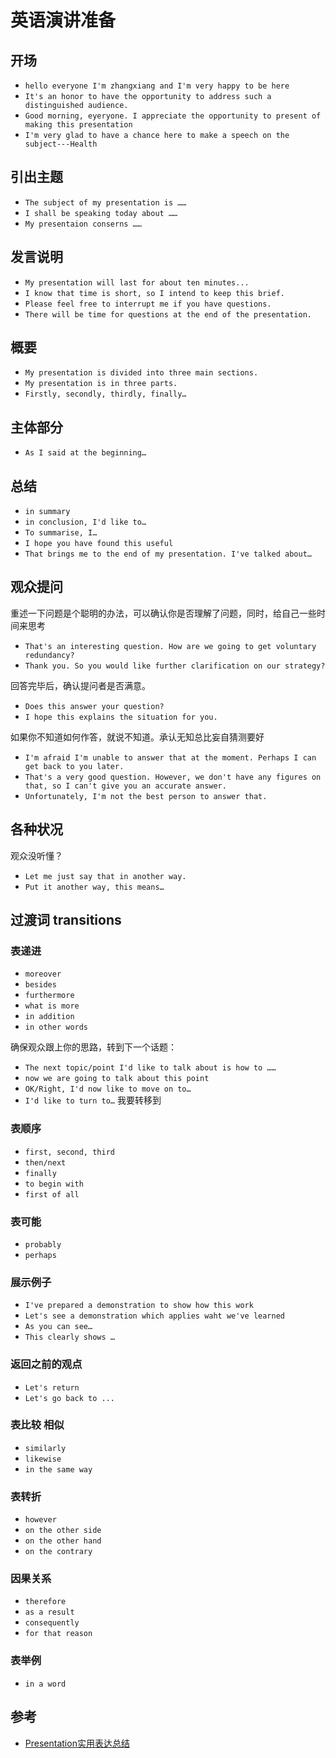 # 英语演讲准备

## 开场

- `hello everyone I'm zhangxiang and I'm very happy to be here`
- `It's an honor to have the opportunity to address such a distinguished audience.`
- `Good morning, eyeryone. I appreciate the opportunity to present of making this presentation`
- `I'm very glad to have a chance here to make a speech on the subject---Health`

## 引出主题

- `The subject of my presentation is ……`
- `I shall be speaking today about ……`
- `My presentaion conserns ……`

## 发言说明

- `My presentation will last for about ten minutes...`
- `I know that time is short, so I intend to keep this brief.`
- `Please feel free to interrupt me if you have questions.`
- `There will be time for questions at the end of the presentation.`

## 概要

- `My presentation is divided into three main sections.`
- `My presentation is in three parts.`
- `Firstly, secondly, thirdly, finally…`

## 主体部分

- `As I said at the beginning…`

## 总结

- `in summary`
- `in conclusion, I'd like to…`
- `To summarise, I…`
- `I hope you have found this useful`
- `That brings me to the end of my presentation. I've talked about…`

## 观众提问

重述一下问题是个聪明的办法，可以确认你是否理解了问题，同时，给自己一些时间来思考

- `That's an interesting question. How are we going to get voluntary redundancy?` 
- `Thank you. So you would like further clarification on our strategy?`

回答完毕后，确认提问者是否满意。

- `Does this answer your question?`
- `I hope this explains the situation for you.`

如果你不知道如何作答，就说不知道。承认无知总比妄自猜测要好

- `I'm afraid I'm unable to answer that at the moment. Perhaps I can get back to you later.`
- `That's a very good question. However, we don't have any figures on that, so I can't give you an accurate answer.`
- `Unfortunately, I'm not the best person to answer that.`

## 各种状况

观众没听懂？

- `Let me just say that in another way.`
- `Put it another way, this means…`

## 过渡词 transitions

### 表递进

- `moreover`
- `besides`
- `furthermore`
- `what is more`
- `in addition`
- `in other words`

确保观众跟上你的思路，转到下一个话题：
- `The next topic/point I'd like to talk about is how to ……`
- `now we are going to talk about this point`
- `OK/Right, I'd now like to move on to…`
- `I'd like to turn to…` 我要转移到

### 表顺序

- `first, second, third`
- `then/next`
- `finally`
- `to begin with`
- `first of all`
### 表可能

- `probably`
- `perhaps`

### 展示例子

- `I've prepared a demonstration to show how this work`
- `Let's see a demonstration which applies waht we've learned`
- `As you can see…`
- `This clearly shows …`

### 返回之前的观点

- `Let's return`
- `Let's go back to ...`

### 表比较 相似

- `similarly`
- `likewise`
- `in the same way`

### 表转折

- `however`
- `on the other side`
- `on the other hand`
- `on the contrary`

### 因果关系

- `therefore`
- `as a result`
- `consequently`
- `for that reason`

### 表举例

- `in a word`

## 参考

- [Presentation实用表达总结](https://language.chinadaily.com.cn/2016-04/11/content_24431931.htm)



